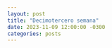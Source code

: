 ```yaml
---
layout: post
title: "Decimotercero semana"
date: 2023-11-09 12:00:00 -0300
categories: posts
---
```


```
